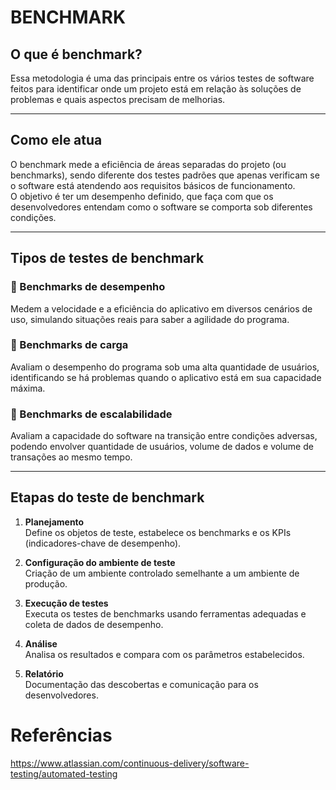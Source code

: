 # BENCHMARK

## O que é benchmark?
Essa metodologia é uma das principais entre os vários testes de software feitos para identificar onde um projeto está em relação às soluções de problemas e quais aspectos precisam de melhorias.

---

## Como ele atua
O benchmark mede a eficiência de áreas separadas do projeto (ou benchmarks), sendo diferente dos testes padrões que apenas verificam se o software está atendendo aos requisitos básicos de funcionamento.  
O objetivo é ter um desempenho definido, que faça com que os desenvolvedores entendam como o software se comporta sob diferentes condições.

---

## Tipos de testes de benchmark

### 🔹 Benchmarks de desempenho
Medem a velocidade e a eficiência do aplicativo em diversos cenários de uso, simulando situações reais para saber a agilidade do programa.

### 🔹 Benchmarks de carga
Avaliam o desempenho do programa sob uma alta quantidade de usuários, identificando se há problemas quando o aplicativo está em sua capacidade máxima.

### 🔹 Benchmarks de escalabilidade
Avaliam a capacidade do software na transição entre condições adversas, podendo envolver quantidade de usuários, volume de dados e volume de transações ao mesmo tempo.

---

## Etapas do teste de benchmark

1. **Planejamento**  
   Define os objetos de teste, estabelece os benchmarks e os KPIs (indicadores-chave de desempenho).

2. **Configuração do ambiente de teste**  
   Criação de um ambiente controlado semelhante a um ambiente de produção.

3. **Execução de testes**  
   Executa os testes de benchmarks usando ferramentas adequadas e coleta de dados de desempenho.

4. **Análise**  
   Analisa os resultados e compara com os parâmetros estabelecidos.

5. **Relatório**  
   Documentação das descobertas e comunicação para os desenvolvedores.

# Referências
   
   https://www.atlassian.com/continuous-delivery/software-testing/automated-testing
